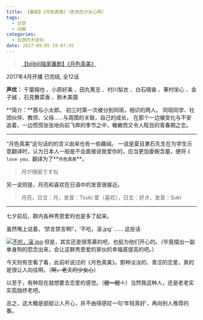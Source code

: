 ```yaml
---
title: 【番剧】《月色真美》（老夫的少女心啊）
tags:
  - 分享
  - 动画
categories:
  - 云游的大安利
date: 2017-09-05 19:07:45
---
```


> [【bilibili独家番剧】《月色真美》](https://bangumi.bilibili.com/anime/5989)

2017年4月开播 已完结, 全12话

**声优：** 千葉翔也 、小原好美 、田丸篤志 、村川梨衣 、白石晴香 、筆村栄心 、金子誠 、石見舞菜香 、鈴木美園

**简介：**茜与小太郎。 初三时第一次被分到同班，相识的两人。 同班同学、社团伙伴、教师、父母……与周围的关联，自己的成长。 在那个一边被变化与不安追着，一边慌慌张张地向前飞奔的季节之中，稚嫩而又令人眩目的青春期之恋。
<!--more-->
* * *

“月色真美”这句话的的含义由来也有一些趣闻。
一说是夏目漱石先生在为学生示意翻译时，认为日本人一般是不会直接说我爱你的，应当更加委婉含蓄，便将 `I love you.` 翻译为了**`月色真美`**。

> 月が绮丽ですね

另一说则是，月亮和喜欢在日语中的发音很接近。

> 月亮，日文：月，发音：Tsuki
>   爱（喜欢），日文：好き，发音：Suki

* * *

七夕前后，群内各种秀恩爱的也是多了起来。

虽然嘴上说着，‘禁言禁言啊!’，‘不吃，滚.jpg’ …… 这些话

[![不吃，滚.jpg](http://media.yunyoujun.cn/meme/%E4%B8%8D%E5%90%83%EF%BC%8C%E6%BB%9A.jpg "不吃，滚.jpg")](http://media.yunyoujun.cn/meme/%E4%B8%8D%E5%90%83%EF%BC%8C%E6%BB%9A.jpg "不吃，滚.jpg")
但是，其实还是很羡慕的吧，也挺为他们开心的。（毕竟摆出一副单身狗的怨念出来，会让这群秀恩爱的家伙的幸福感提高的吧。）

今天则有空看了看，此前听说过的《月色真美》。那种淡淡的、青涩的恋爱，真的是很让人向往啊。（<del>啊，老夫的少女心</del>）

以至于，有种现在就想要去恋爱的感觉。（<del>醒一醒！</del>）当然我这种人，还是老老实实孤独终老吧。

总之，这大概是部挺让人开心，并不由得感叹一句‘年轻真好’，再向别人推荐的番。